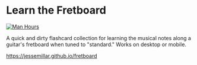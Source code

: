 # Learn the Fretboard
[![Man Hours](https://img.shields.io/endpoint?url=https%3A%2F%2Fmh.jessemillar.com%2Fhours%3Frepo%3Dhttps%3A%2F%2Fgithub.com%2Fjessemillar%2Ffretboard.git)](https://jessemillar.com/r/man-hours)

A quick and dirty flashcard collection for learning the musical notes along a guitar's fretboard when tuned to "standard." Works on desktop or mobile.

https://jessemillar.github.io/fretboard
